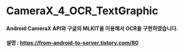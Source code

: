 # CameraX_4_OCR_TextGraphic

#### Android CameraX API와 구글의 MLKIT을 이용해서 OCR을 구현하였습니다. 

#### 설명 : https://from-android-to-server.tistory.com/80
